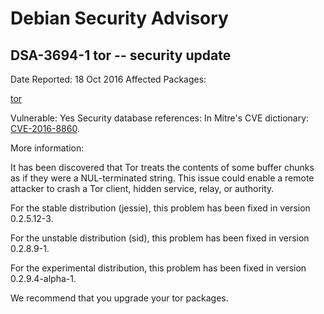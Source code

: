 
Debian Security Advisory
========================


DSA-3694-1 tor -- security update
---------------------------------



Date Reported:
18 Oct 2016
Affected Packages:

[tor](https://packages.debian.org/src:tor)

Vulnerable:
Yes
Security database references:
In Mitre's CVE dictionary: [CVE-2016-8860](https://security-tracker.debian.org/tracker/CVE-2016-8860).  

More information:

It has been discovered that Tor treats the contents of some buffer
chunks as if they were a NUL-terminated string. This issue could
enable a remote attacker to crash a Tor client, hidden service, relay,
or authority.


For the stable distribution (jessie), this problem has been fixed in
version 0.2.5.12-3.


For the unstable distribution (sid), this problem has been fixed in
version 0.2.8.9-1.


For the experimental distribution, this problem has been fixed in
version 0.2.9.4-alpha-1.


We recommend that you upgrade your tor packages.





